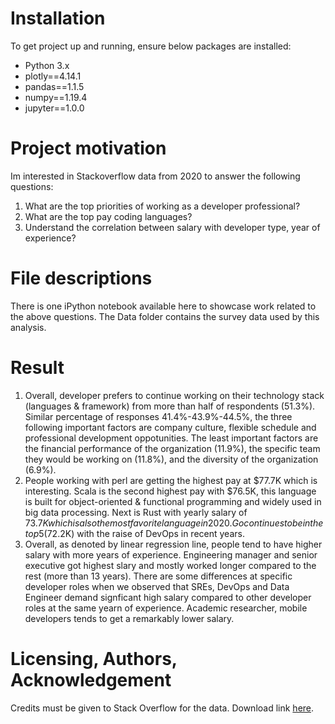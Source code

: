 # Installation
To get project up and running, ensure below packages are installed:
* Python 3.x
* plotly==4.14.1
* pandas==1.1.5
* numpy==1.19.4
* jupyter==1.0.0
# Project motivation
Im interested in Stackoverflow data from 2020 to answer the following questions:
1. What are the top priorities of working as a developer professional?
1. What are the top pay coding languages?
1. Understand the correlation between salary with developer type, year of experience?

# File descriptions
There is one iPython notebook available here to showcase work related to the above questions. The Data folder contains the survey data used by this analysis.

# Result
1. Overall, developer prefers to continue working on their technology stack (languages & framework) from more than half of respondents (51.3%). Similar percentage of responses 41.4%-43.9%-44.5%, the three following important factors are company culture, flexible schedule and professional development oppotunities. The least important factors are the financial performance of the organization (11.9%), the specific team they would be working on (11.8%), and the diversity of the organization (6.9%).
2. People working with perl are getting the highest pay at $77.7K which is interesting. Scala is the second highest pay with $76.5K, this language is built for object-oriented & functional programming and widely used in big data processing. Next is Rust with yearly salary of $73.7K which is also the most favorite language in 2020. Go continues to be in the top 5 ($72.2K) with the raise of DevOps in recent years.
3. Overall, as denoted by linear regression line, people tend to have higher salary with more years of experience. Engineering manager and senior executive got highest slary and mostly worked longer compared to the rest (more than 13 years). There are some differences at specific developer roles when we observed that SREs, DevOps and Data Engineer demand signficant high salary compared to other developer roles at the same yearn of experience. Academic researcher, mobile developers tends to get a remarkably lower salary.

# Licensing, Authors, Acknowledgement
Credits must be given to Stack Overflow for the data. Download link [here](https://insights.stackoverflow.com/survey).